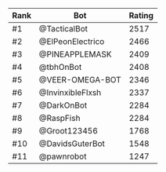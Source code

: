 Rank|Bot|Rating
---|---|---
#1|@TacticalBot|2517
#2|@ElPeonElectrico|2466
#3|@PINEAPPLEMASK|2409
#4|@tbhOnBot|2408
#5|@VEER-OMEGA-BOT|2346
#6|@InvinxibleFlxsh|2337
#7|@DarkOnBot|2284
#8|@RaspFish|2284
#9|@Groot123456|1768
#10|@DavidsGuterBot|1548
#11|@pawnrobot|1247
